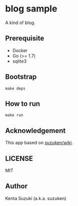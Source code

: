 # blog sample

A kind of blog.

## Prerequisite

* Docker
* Go (>= 1.7)
* sqlite3

## Bootstrap

    make deps

## How to run

    make run

## Acknowledgement

This app based on [suzuken/wiki](https://github.com/suzuken/wiki).

## LICENSE

MIT

## Author

Kenta Suzuki (a.k.a. suzuken)
